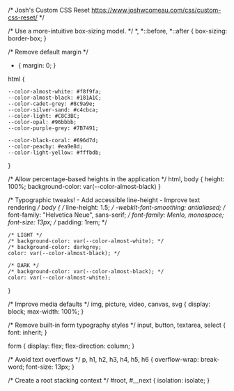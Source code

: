 /*
  Josh's Custom CSS Reset
  https://www.joshwcomeau.com/css/custom-css-reset/
*/

/* Use a more-intuitive box-sizing model. */
*, *::before, *::after {
    box-sizing: border-box;
  }
  
  /* Remove default margin */
  * {
    margin: 0;
  }
  
  html {
  
    --color-almost-white: #f8f9fa;
    --color-almost-black: #181A1C;
    --color-cadet-grey: #8c9a9e;
    --color-silver-sand: #c4cbca;
    --color-light: #C8C3BC;
    --color-opal: #96bbbb;
    --color-purple-grey: #7B7491;

    --color-black-coral: #696d7d;
    --color-peachy: #ea9e8d;
    --color-light-yellow: #fffbdb;
  
  }
  
  /* Allow percentage-based heights in the application */
  html, body {
    height: 100%;
    background-color: var(--color-almost-black)
  }
  
  /* Typographic tweaks!
    - Add accessible line-height
    - Improve text rendering */
  body {
    /* line-height: 1.5; */
    -webkit-font-smoothing: antialiased;
    /* font-family: "Helvetica Neue", sans-serif; */
    font-family: Menlo, monospace;
    font-size: 13px;
    /* padding: 1rem; */

    /* LIGHT */
    /* background-color: var(--color-almost-white); */
    /* background-color: darkgrey;
    color: var(--color-almost-black); */

    /* DARK */
    /* background-color: var(--color-almost-black); */
    color: var(--color-almost-white);

  }
  
  /* Improve media defaults */
  img, picture, video, canvas, svg {
    display: block;
    max-width: 100%;
  }
  
  /* Remove built-in form typography styles */
  input, button, textarea, select {
    font: inherit;
  }
  
  form {
    display: flex;
    flex-direction: column;
  }
  
  /* Avoid text overflows */
  p, h1, h2, h3, h4, h5, h6 {
    overflow-wrap: break-word;
    font-size: 13px;
  }
  
  /* Create a root stacking context */
  #root, #__next {
    isolation: isolate;
  } 